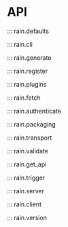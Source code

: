 

# API

::: rain.defaults

::: rain.cli

::: rain.generate

::: rain.register

::: rain.plugins

::: rain.fetch

::: rain.authenticate

::: rain.packaging

::: rain.transport

::: rain.validate

::: rain.get_api

::: rain.trigger

::: rain.server

::: rain.client

::: rain.version

